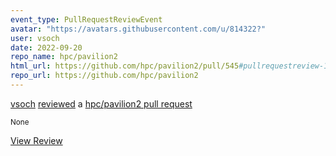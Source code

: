 ```yaml
---
event_type: PullRequestReviewEvent
avatar: "https://avatars.githubusercontent.com/u/814322?"
user: vsoch
date: 2022-09-20
repo_name: hpc/pavilion2
html_url: https://github.com/hpc/pavilion2/pull/545#pullrequestreview-1114574967
repo_url: https://github.com/hpc/pavilion2
---
```


<a href='https://github.com/vsoch' target='_blank'>vsoch</a> <a href='https://github.com/hpc/pavilion2/pull/545#pullrequestreview-1114574967' target='_blank'>reviewed</a> a <a href='https://github.com/hpc/pavilion2/pull/545' target='_blank'>hpc/pavilion2 pull request</a>

<small>None</small>

<a href='https://github.com/hpc/pavilion2/pull/545#pullrequestreview-1114574967' target='_blank'>View Review</a>